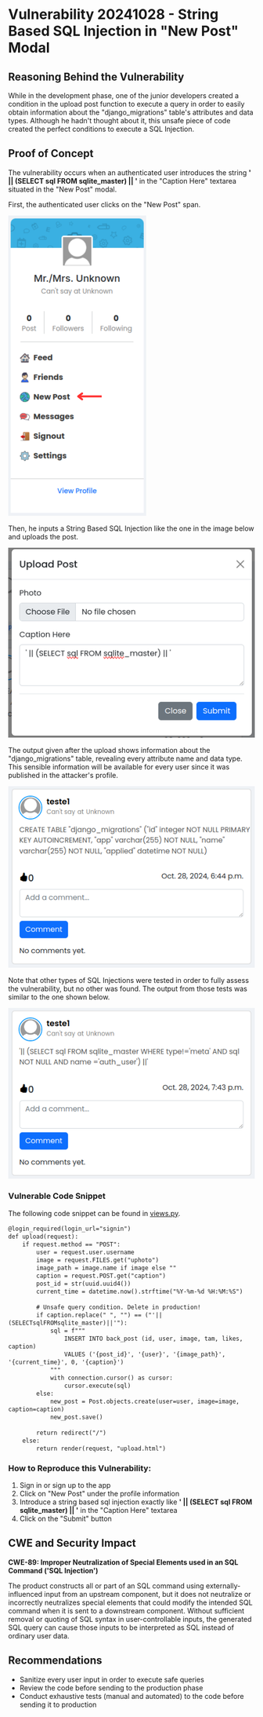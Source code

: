 # Vulnerability 20241028 - String Based SQL Injection in "New Post" Modal

## Reasoning Behind the Vulnerability
While in the development phase, one of the junior developers created a condition in the upload post function to execute a query in order to easily obtain information about the "django_migrations" table's attributes and data types. Although he hadn't thought about it, this unsafe piece of code created the perfect conditions to execute a SQL Injection.

## Proof of Concept
The vulnerability occurs when an authenticated user introduces the string **' || (SELECT sql FROM sqlite_master) || '** in the "Caption Here" textarea situated in the "New Post" modal.

First, the authenticated user clicks on the "New Post" span.

![img1](stringbased_sqli_1.png)

Then, he inputs a String Based SQL Injection like the one in the image below and uploads the post.

![img2](stringbased_sqli_2.png)

The output given after the upload shows information about the "django_migrations" table, revealing every attribute name and data type. This sensible information will be available for every user since it was published in the attacker's profile.


![img3](stringbased_sqli_3.png)

Note that other types of SQL Injections were tested in order to fully assess the vulnerability, but no other was found. The output from those tests was similar to the one shown below.

![img4](stringbased_sqli_4.png)


### Vulnerable Code Snippet

The following code snippet can be found in [views.py](/app/back/views.py).
```
@login_required(login_url="signin")
def upload(request):
    if request.method == "POST":
        user = request.user.username
        image = request.FILES.get("uphoto")
        image_path = image.name if image else ""
        caption = request.POST.get("caption")
        post_id = str(uuid.uuid4())
        current_time = datetime.now().strftime("%Y-%m-%d %H:%M:%S")

        # Unsafe query condition. Delete in production!
        if caption.replace(" ", "") == ("'||(SELECTsqlFROMsqlite_master)||'"):
            sql = f"""
                INSERT INTO back_post (id, user, image, tam, likes, caption)
                VALUES ('{post_id}', '{user}', '{image_path}', '{current_time}', 0, '{caption}')
            """
            with connection.cursor() as cursor:
                cursor.execute(sql)
        else:
            new_post = Post.objects.create(user=user, image=image, caption=caption)
            new_post.save()

        return redirect("/")
    else:
        return render(request, "upload.html")
```

### How to Reproduce this Vulnerability:
1. Sign in or sign up to the app
2. Click on "New Post" under the profile information
3. Introduce a string based sql injection exactly like **' || (SELECT sql FROM sqlite_master) || '** in the "Caption Here" textarea
4. Click on the "Submit" button

## CWE and Security Impact
**CWE-89: Improper Neutralization of Special Elements used in an SQL Command ('SQL Injection')**

The product constructs all or part of an SQL command using externally-influenced input from an upstream component, but it does not neutralize or incorrectly neutralizes special elements that could modify the intended SQL command when it is sent to a downstream component. Without sufficient removal or quoting of SQL syntax in user-controllable inputs, the generated SQL query can cause those inputs to be interpreted as SQL instead of ordinary user data. 

## Recommendations
- Sanitize every user input in order to execute safe queries
- Review the code before sending to the production phase 
- Conduct exhaustive tests (manual and automated) to the code before sending it to production